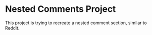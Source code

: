 # Nested Comments Project
This project is trying to recreate a nested comment section, similar to Reddit.
